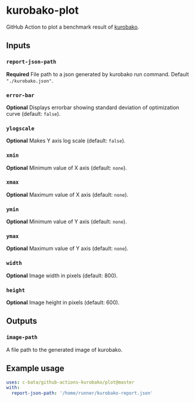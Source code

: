 # kurobako-plot

GitHub Action to plot a benchmark result of [kurobako](https://github.com/sile/kurobako).

## Inputs

### `report-json-path`

**Required** File path to a json generated by kurobako run command. Default `"./kurobako.json"`.

### `error-bar`

**Optional** Displays errorbar showing standard deviation of optimization curve (default: `false`).

### `ylogscale`

**Optional** Makes Y axis log scale (default: `false`).

### `xmin`

**Optional** Minimum value of X axis (default: `none`).

### `xmax`

**Optional** Maximum value of X axis (default: `none`).

### `ymin`

**Optional** Minimum value of Y axis (default: `none`).

### `ymax`

**Optional** Maximum value of Y axis (default: `none`).

### `width`

**Optional** Image width in pixels (default: 800).

### `height`

**Optional** Image height in pixels (default: 600).

## Outputs

### `image-path`

A file path to the generated image of kurobako.

## Example usage

```yaml
uses: c-bata/github-actions-kurobako/plot@master
with:
  report-json-path: '/home/runner/kurobako-report.json'
```
